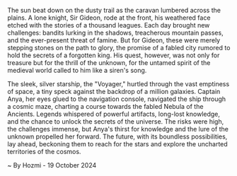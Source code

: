
The sun beat down on the dusty trail as the caravan lumbered across the plains.  A lone knight, Sir Gideon, rode at the front, his weathered face etched with the stories of a thousand leagues.  Each day brought new challenges: bandits lurking in the shadows, treacherous mountain passes, and the ever-present threat of famine.  But for Gideon, these were merely stepping stones on the path to glory, the promise of a fabled city rumored to hold the secrets of a forgotten king.  His quest, however, was not only for treasure but for the thrill of the unknown, for the untamed spirit of the medieval world called to him like a siren's song. 

The sleek, silver starship, the "Voyager," hurtled through the vast emptiness of space, a tiny speck against the backdrop of a million galaxies.  Captain Anya, her eyes glued to the navigation console, navigated the ship through a cosmic maze, charting a course towards the fabled Nebula of the Ancients.  Legends whispered of powerful artifacts, long-lost knowledge, and the chance to unlock the secrets of the universe.  The risks were high, the challenges immense, but Anya's thirst for knowledge and the lure of the unknown propelled her forward.  The future, with its boundless possibilities, lay ahead, beckoning them to reach for the stars and explore the uncharted territories of the cosmos. 

~ By Hozmi - 19 October 2024
